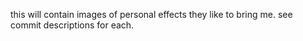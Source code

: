 this will contain images of personal effects they like to bring me. see commit descriptions for each. 
